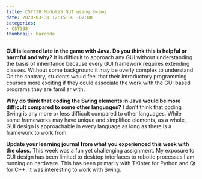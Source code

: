 ```yaml
---
title: CST338 Module5:GUI using Swing
date: 2020-03-31 12:15:00 -07:00
categories:
- CST338
thumbnail: barcode
---
```


**GUI is learned late in the game with Java.  Do you think this is helpful or harmful and why?**
It is difficult to approach any GUI without understanding the basis of inheritance because every GUI framework requires extending classes. Without some background it may be overly complex to understand.  On the contrary, students would feel that their introductory programming courses more exciting if they could associate the work with the GUI based programs they are familiar with.

**Why do think that coding the Swing elements in Java would be more difficult compared to some other languages?**
I don't think that coding Swing is any more or less difficult compared to other languages. While some frameworks may have unique and simplified elements, as a whole, GUI design is approachable in every language as long as there is a framework to work from.

**Update your learning journal from what you experienced this week with the class.**
This week was a fun yet challenging assignment. My exposure to GUI design has been limited to desktop interfaces to robotic processes I am running on hardware. This has been primarily with TKinter for Python and Qt for C++.  It was interesting to work with Swing. 